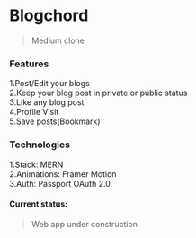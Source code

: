 # Blogchord

> Medium clone

### Features

1.Post/Edit your blogs  
2.Keep your blog post in private or public status  
3.Like any blog post  
4.Profile Visit  
5.Save posts(Bookmark)

### Technologies

1.Stack: MERN   
2.Animations: Framer Motion  
3.Auth: Passport OAuth 2.0  

#### Current status:  

> Web app under construction  
